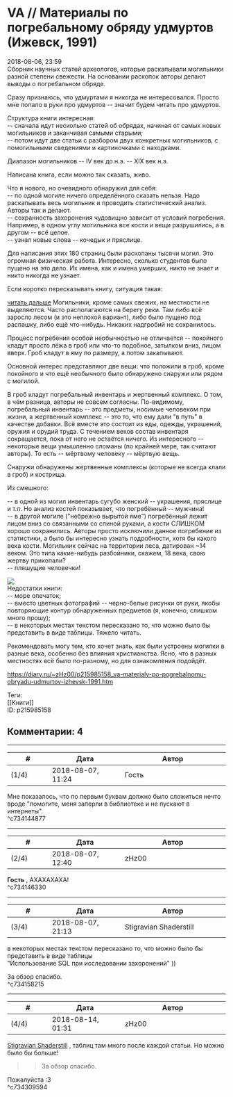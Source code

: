 VA // Материалы по погребальному обряду удмуртов (Ижевск, 1991)
===============================================================

  
2018-08-06, 23:59  
 Сборник научных статей археологов, которые раскапывали могильники разной степени свежести. На основании раскопок авторы делают выводы о погребальном обряде.   
   
 Сразу признаюсь, что удмуртами я никогда не интересовался. Просто мне попало в руки про удмуртов -- значит будем читать про удмуртов.   
   
 Структура книги интересная:   
 -- сначала идут несколько статей об обрядах, начиная от самых новых могильников и заканчивая самыми старыми;   
 -- потом идут две статьи с разбором двух конкретных могильников, с помогильными сведениями и картиночками с находками.   
   
 Диапазон могильников -- IV век до н.э. -- XIX век н.э.   
   
 Написана книга, если можно так сказать, живо.   
   
 Что я нового, но очевидного обнаружил для себя:   
 -- по одной могиле ничего определённого сказать нельзя. Надо раскапывать весь могильник и проводить статистический анализ. Авторы так и делают.   
 -- сохранность захоронения чудовищно зависит от условий погребения. Например, в одном углу могильника все кости и вещи разрушились, а в другом -- всё целое.   
 -- узнал новые слова -- кочедык и пряслице.   
   
 Для написания этих 180 страниц были раскопаны тысячи могил. Это огромная физическая работа. Интересно, сколько студентов было пущено на это дело. Их имена, как и имена умерших, никто не знает и никто никогда не узнает.   
   
 Если коротко пересказывать книгу, ситуация такая:   
   
  [читать дальше](https://zHz00.diary.ru/p215985158.htm?index=1#linkmore215985158m1)    Могильники, кроме самых свежих, на местности не выделяются. Часто располагаются на берегу реки. Там либо всё заросло лесом (и это неплохой вариант), либо было пущено под распашку, либо ещё что-нибудь. Никаких надгробий не сохранилось.   
   
 Процесс погребения особой необычностью не отличается -- покойного кладут просто лёжа в гроб или что-то подобное, затылком вниз, лицом вверх. Гроб кладут в яму по размеру, а потом закапывают.   
   
 Основной интерес представляют две вещи: что положили в гроб, кроме покойного и что ещё необычного было обнаружено снаружи или рядом с могилой.   
   
 В гроб кладут погребальный инвентарь и жертвенный комплекс. О том, в чём разница, авторы не совсем согласны. По-видимому, погребальный инвентарь -- это предметы, носимые человеком при жизни, а жертвенный комплекс -- это то, что ему дали "в путь" в качестве добавки. Всё вместе это состоит из еды, одежды, украшений, оружия и орудий труда. С течением веков состав инвентаря сокращается, пока от него не остаётся ничего. Из интересного -- некоторые вещи умышленно сломаны (по крайней мере, так считают авторы). То есть -- мёртвому человеку -- мёртвую вещь.   
   
 Снаружи обнаружены жертвенные комплексы (которые не всегда клали в гроб) и кострища.   
   
 Из смешного:   
   
 -- в одной из могил инвентарь сугубо женский -- украшения, пряслице и т.п. Но анализ костей показывает, что погребённый -- мужчина!   
 -- в другой могиле ("небрежно вырытой яме") погребённый лежит лицом вниз со связанными со спиной руками, а кости СЛИШКОМ хорошо сохранились. Авторы просто исключили данное погребение из статистики, а было бы интересно узнать подробности, хотя бы какого века кости. Могильник сейчас на территории леса, датирован ~14 веком. Это типа какие-нибудь разбойники, скажем, 18 века, свою жертву прикопали?   
 -- пляшущие человечки!   
   
   [![](https://i.imgur.com/12iNaw4l.jpg)](https://i.imgur.com/12iNaw4.jpg)       
 Недостатки книги:   
 -- море опечаток;   
 -- вместо цветных фотографий -- черно-белые рисунки от руки, якобы повторяющие контур обнаруженных предметов (я, конечно, слишком много прошу);   
 -- в некоторых местах текстом пересказано то, что можно было бы представить в виде таблицы. Тяжело читать.   
   
 Рекомендовать могу тем, кто хочет знать, как были устроены могилки в разные века, особенно без влияния христианства. Ясно, что в разных местностях всё было по-разному, но для ознакомления подойдёт.   
  
<https://diary.ru/~zHz00/p215985158_va-materialy-po-pogrebalnomu-obryadu-udmurtov-izhevsk-1991.htm>  
  
Теги:  
[[Книги]]  
ID: p215985158  


Комментарии: 4
--------------

  


---



|         #         |              Дата              |                     Автор                     |           ID           |
| --- | --- | --- | --- |
| (1/4) | 2018-08-07, 11:24 | Гость | c734144877 |

  
 Мне показалось, что по первым буквам должно было сложиться нечто вроде "помогите, меня заперли в библиотеке и не пускают в интернеты".   
 ^c734144877

---



|         #         |              Дата              |                     Автор                     |           ID           |
| --- | --- | --- | --- |
| (2/4) | 2018-08-07, 12:40 | zHz00 | c734146330 |

  
  **Гость**  , АХАХАХАХА!   
 ^c734146330

---



|         #         |              Дата              |                     Автор                     |           ID           |
| --- | --- | --- | --- |
| (3/4) | 2018-08-07, 21:13 | Stigravian Shaderstill | c734158215 |

  
   в некоторых местах текстом пересказано то, что можно было бы представить в виде таблицы    
 "Использование SQL при исследовании захоронений" ))    
   
 За обзор спасибо.   
 ^c734158215

---



|         #         |              Дата              |                     Автор                     |           ID           |
| --- | --- | --- | --- |
| (4/4) | 2018-08-14, 01:31 | zHz00 | c734309594 |

  
  [Stigravian Shaderstill](http://stigravian.diary.ru "Science, Death, Rock-n-Roll")  , таблиц там много после каждой статьи. Но можно было бы больше!   
   
 >>За обзор спасибо.   
   
 Пожалуйста :3   
 ^c734309594